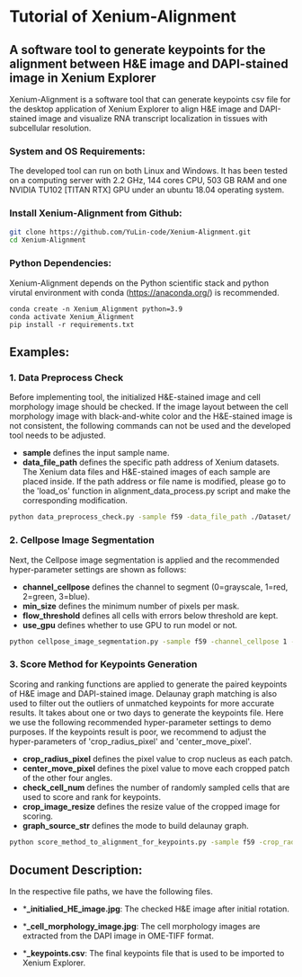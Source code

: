 # Tutorial of Xenium-Alignment

## A software tool to generate keypoints for the alignment between H&E image and DAPI-stained image in Xenium Explorer

Xenium-Alignment is a software tool that can generate keypoints csv file for the desktop application of Xenium Explorer to align H&E image and DAPI-stained image and visualize RNA transcript localization in tissues with subcellular resolution.

### System and OS Requirements: 

The developed tool can run on both Linux and Windows. It has been tested on a computing server with 2.2 GHz, 144 cores CPU, 503 GB RAM and one NVIDIA TU102 [TITAN RTX] GPU under an ubuntu 18.04 operating system.

### Install Xenium-Alignment from Github:

```bash
git clone https://github.com/YuLin-code/Xenium-Alignment.git
cd Xenium-Alignment
```

### Python Dependencies: 

Xenium-Alignment depends on the Python scientific stack and python virutal environment with conda (<https://anaconda.org/>) is recommended.

```shell
conda create -n Xenium_Alignment python=3.9
conda activate Xenium_Alignment
pip install -r requirements.txt
```

## Examples:

### 1. Data Preprocess Check

Before implementing tool, the initialized H&E-stained image and cell morphology image should be checked. If the image layout between the cell morphology image with black-and-white color and the H&E-stained image is not consistent, the following commands can not be used and the developed tool needs to be adjusted.

- **sample** defines the input sample name.
- **data_file_path** defines the specific path address of Xenium datasets. The Xenium data files and H&E-stained images of each sample are placed inside. If the path address or file name is modified, please go to the 'load_os' function in alignment_data_process.py script and make the corresponding modification.

```bash
python data_preprocess_check.py -sample f59 -data_file_path ./Dataset/
```

### 2. Cellpose Image Segmentation

Next, the Cellpose image segmentation is applied and the recommended hyper-parameter settings are shown as follows:

- **channel_cellpose** defines the channel to segment (0=grayscale, 1=red, 2=green, 3=blue).
- **min_size** defines the minimum number of pixels per mask.
- **flow_threshold** defines all cells with errors below threshold are kept.
- **use_gpu** defines whether to use GPU to run model or not.

```bash
python cellpose_image_segmentation.py -sample f59 -channel_cellpose 1 -min_size 15 -flow_threshold 0.8 -data_file_path ./Dataset/
```

### 3. Score Method for Keypoints Generation

Scoring and ranking functions are applied to generate the paired keypoints of H&E image and DAPI-stained image. Delaunay graph matching is also used to filter out the outliers of unmatched keypoints for more accurate results. It takes about one or two days to generate the keypoints file. Here we use the following recommended hyper-parameter settings to demo purposes. If the keypoints result is poor, we recommend to adjust the hyper-parameters of 'crop_radius_pixel' and 'center_move_pixel'.

- **crop_radius_pixel** defines the pixel value to crop nucleus as each patch.
- **center_move_pixel** defines the pixel value to move each cropped patch of the other four angles.
- **check_cell_num** defines the number of randomly sampled cells that are used to score and rank for keypoints.
- **crop_image_resize** defines the resize value of the cropped image for scoring.
- **graph_source_str** defines the mode to build delaunay graph.

```bash
python score_method_to_alignment_for_keypoints.py -sample f59 -crop_radius_pixel 400 -center_move_pixel 300 -check_cell_num 100 -channel_cellpose 1 -min_size 15 -flow_threshold 0.8 -data_file_path ./Dataset/
```

## Document Description:

In the respective file paths, we have the following files.

- ***_initialied_HE_image.jpg**:    The checked H&E image after initial rotation.

- ***_cell_morphology_image.jpg**:    The cell morphology images are extracted from the DAPI image in OME-TIFF format. 

- ***_keypoints.csv**:    The final keypoints file that is used to be imported to Xenium Explorer.